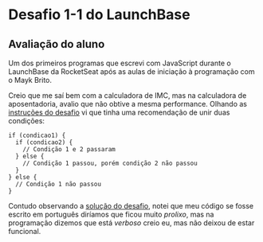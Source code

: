 # Desafio 1-1 do LaunchBase

## Avaliação do aluno

Um dos primeiros programas que escrevi com JavaScript durante o LaunchBase da RocketSeat após as aulas de iniciação à programação com o Mayk Brito.

Creio que me saí bem com a calculadora de IMC, mas na calculadora de aposentadoria, avalio que não obtive a mesma performance. Olhando as [instruções do desafio](https://github.com/rocketseat-education/bootcamp-launchbase-desafios-01/blob/master/desafios/01-1-primeiros-passos-com-js.md) vi que tinha uma recomendação de unir duas condições:

```
if (condicao1) {
  if (condicao2) {
    // Condição 1 e 2 passaram
  } else {
    // Condição 1 passou, porém condição 2 não passou
  }
} else {
  // Condição 1 não passou
}
```

Contudo observando a [solução do desafio](https://github.com/rocketseat-education/bootcamp-launchbase-desafios-01/blob/codigos/01-1-aposentadoria.js), notei que meu código se fosse escrito em português diríamos que ficou muito _prolixo_, mas na programação dizemos que está _verboso_ creio eu, mas não deixou de estar funcional.
